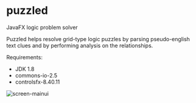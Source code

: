 # puzzled
JavaFX logic problem solver

Puzzled helps resolve grid-type logic puzzles by parsing pseudo-english text clues and by performing analysis on the relationships.

Requirements:
* JDK 1.8
* commons-io-2.5
* controlsfx-8.40.11

![screen-mainui](https://user-images.githubusercontent.com/17093421/39663708-2d37d63a-5046-11e8-9fa4-c178ddd99e37.png)
